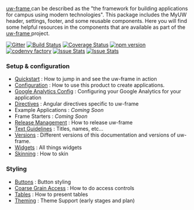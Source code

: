 [uw-frame <i class='fa fa-github'></i>](https://github.com/UW-Madison-DoIT/uw-frame) can be described as the "the framework for building applications for campus using modern technologies". This package includes the MyUW header, settings, footer, and some reusable components. Here you will find some helpful resources in the components that are available as part of the [uw-frame <i class='fa fa-github'></i>](https://github.com/UW-Madison-DoIT/uw-frame) project.

[![Gitter](https://badges.gitter.im/UW-Madison-DoIT/uw-frame.svg)](https://gitter.im/UW-Madison-DoIT/uw-frame?utm_source=badge&utm_medium=badge&utm_campaign=pr-badge)
[![Build Status](https://travis-ci.org/UW-Madison-DoIT/uw-frame.svg)](https://travis-ci.org/UW-Madison-DoIT/uw-frame)
[![Coverage Status](https://coveralls.io/repos/UW-Madison-DoIT/uw-frame/badge.svg?branch=master&service=github)](https://coveralls.io/github/UW-Madison-DoIT/uw-frame?branch=master)
[![npm version](https://badge.fury.io/js/uw-frame.svg)](https://badge.fury.io/js/uw-frame)
[![codenvy factory](https://codenvy.com/factory/resources/factory-white.png)](https://codenvy.com/factory?id=au4tpiai3n1ygpy1)
[![Issue Stats](http://issuestats.com/github/uw-madison-doit/uw-frame/badge/pr)](http://issuestats.com/github/uw-madison-doit/uw-frame)
[![Issue Stats](http://issuestats.com/github/uw-madison-doit/uw-frame/badge/issue)](http://issuestats.com/github/uw-madison-doit/uw-frame)

### Setup & configuration
+ [Quickstart](#/md/quickstart) : How to jump in and see the uw-frame in action
+ [Configuration](#/md/configuration) : How to use this product to create  applications.
+ [Google Analytics Config](#/md/ga) : Configuring your Google Analytics for your application
+ [Directives](#/md/directives) : Angular directives specific to uw-frame
+ Example Applications : _Coming Soon_
+ Frame Starters : _Coming Soon_
+ [Release Management](#/md/releasing) : How to release uw-frame
+ [Text Guidelines](#/md/text-guidelines) : Titles, names, etc...
+ [Versions](#/md/versions) : Different versions of this documentation and versions of uw-frame.
+ [Widgets](#/md/widgets) : All things widgets
+ [Skinning](#/md/skinning) : How to skin

### Styling
+ [Buttons](#/md/buttons) : Button styling
+ [Coarse Grain Access](#/md/coarse-grain-access) : How to do access controls
+ [Tables](#/md/tables) : How to present tables
+ [Theming](#/md/theming) : Theme Support (early stages and plan)
